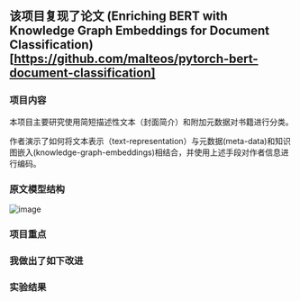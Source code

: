 ## 该项目复现了论文 (Enriching BERT with Knowledge Graph Embeddings for Document Classification)[https://github.com/malteos/pytorch-bert-document-classification]

### 项目内容
本项目主要研究使用简短描述性文本（封面简介）和附加元数据对书籍进行分类。

作者演示了如何将文本表示（text-representation）与元数据(meta-data)和知识图嵌入(knowledge-graph-embeddings)相结合，并使用上述手段对作者信息进行编码。

### 原文模型结构
![image](https://github.com/user-attachments/assets/9bc7a6a2-bf28-49c6-97be-5bbaf3d401e9)


### 项目重点


### 我做出了如下改进




### 实验结果
